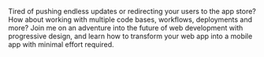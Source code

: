 Tired of pushing endless updates or redirecting your users to the app store? How about working with multiple code bases, workflows, deployments and more? Join me on an adventure into the future of web development with progressive design, and learn how to transform your web app into a mobile app with minimal effort required.
